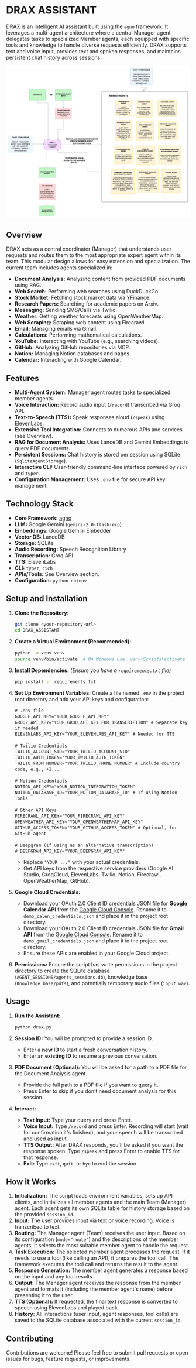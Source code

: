 # DRAX ASSISTANT

DRAX is an intelligent AI assistant built using the `agno` framework. It leverages a multi-agent architecture where a central Manager agent delegates tasks to specialized Member agents, each equipped with specific tools and knowledge to handle diverse requests efficiently. DRAX supports text and voice input, provides text and spoken responses, and maintains persistent chat history across sessions.

![DRAX Architecture](DRAX_ARCHITECTURE.png)

## Overview

DRAX acts as a central coordinator (Manager) that understands user requests and routes them to the most appropriate expert agent within its team. This modular design allows for easy extension and specialization. The current team includes agents specialized in:

*   **Document Analysis:** Analyzing content from provided PDF documents using RAG.
*   **Web Search:** Performing web searches using DuckDuckGo.
*   **Stock Market:** Fetching stock market data via YFinance.
*   **Research Papers:** Searching for academic papers on Arxiv.
*   **Messaging:** Sending SMS/Calls via Twilio.
*   **Weather:** Getting weather forecasts using OpenWeatherMap.
*   **Web Scraping:** Scraping web content using Firecrawl.
*   **Email:** Managing emails via Gmail.
*   **Calculations:** Performing mathematical calculations.
*   **YouTube:** Interacting with YouTube (e.g., searching videos).
*   **GitHub:** Analyzing GitHub repositories via MCP.
*   **Notion:** Managing Notion databases and pages.
*   **Calendar:** Interacting with Google Calendar.

## Features

*   **Multi-Agent System:** Manager agent routes tasks to specialized member agents.
*   **Voice Interaction:** Record audio input (`/record`) transcribed via Groq API.
*   **Text-to-Speech (TTS):** Speak responses aloud (`/speak`) using ElevenLabs.
*   **Extensive Tool Integration:** Connects to numerous APIs and services (see Overview).
*   **RAG for Document Analysis:** Uses LanceDB and Gemini Embeddings to query PDF documents.
*   **Persistent Sessions:** Chat history is stored per session using SQLite (`SqliteAgentStorage`).
*   **Interactive CLI:** User-friendly command-line interface powered by `rich` and `typer`.
*   **Configuration Management:** Uses `.env` file for secure API key management.

## Technology Stack

*   **Core Framework:** [agno](https://github.com/AgenaAI/agno)
*   **LLM:** Google Gemini (`gemini-2.0-flash-exp`)
*   **Embeddings:** Google Gemini Embedder
*   **Vector DB:** LanceDB
*   **Storage:** SQLite
*   **Audio Recording:** Speech Recognition Library
*   **Transcription:** Groq API
*   **TTS:** ElevenLabs
*   **CLI:** `typer`, `rich`
*   **APIs/Tools:** See Overview section.
*   **Configuration:** `python-dotenv`

## Setup and Installation

1.  **Clone the Repository:**
    ```bash
    git clone <your-repository-url>
    cd DRAX_ASSISTANT
    ```

2.  **Create a Virtual Environment (Recommended):**
    ```bash
    python -m venv venv
    source venv/bin/activate  # On Windows use `venv\Scripts\activate`
    ```

3.  **Install Dependencies:**
    *(Ensure you have a `requirements.txt` file)*
    ```bash
    pip install -r requirements.txt
    ```

4.  **Set Up Environment Variables:**
    Create a file named `.env` in the project root directory and add your API keys and configuration:
    ```dotenv
    # .env file
    GOOGLE_API_KEY="YOUR_GOOGLE_API_KEY"
    GROQ2_API_KEY="YOUR_GROQ_API_KEY_FOR_TRANSCRIPTION" # Separate key if needed
    ELEVENLABS_API_KEY="YOUR_ELEVENLABS_API_KEY" # Needed for TTS

    # Twilio Credentials
    TWILIO_ACCOUNT_SID="YOUR_TWILIO_ACCOUNT_SID"
    TWILIO_AUTH_TOKEN="YOUR_TWILIO_AUTH_TOKEN"
    TWILIO_FROM_NUMBER="YOUR_TWILIO_PHONE_NUMBER" # Include country code, e.g., +1...

    # Notion Credentials
    NOTION_API_KEY="YOUR_NOTION_INTEGRATION_TOKEN"
    NOTION_DATABASE_ID="YOUR_NOTION_DATABASE_ID" # If using Notion Tools

    # Other API Keys
    FIRECRAWL_API_KEY="YOUR_FIRECRAWL_API_KEY"
    OPENWEATHER_API_KEY="YOUR_OPENWEATHERMAP_API_KEY"
    GITHUB_ACCESS_TOKEN="YOUR_GITHUB_ACCESS_TOKEN" # Optional, for GitHub agent

    # Deepgram (If using as an alternative transcription)
    # DEEPGRAM_API_KEY="YOUR_DEEPGRAM_API_KEY"
    ```
    *   Replace `"YOUR_..."` with your actual credentials.
    *   Get API keys from the respective service providers (Google AI Studio, GroqCloud, ElevenLabs, Twilio, Notion, Firecrawl, OpenWeatherMap, GitHub).

5.  **Google Cloud Credentials:**
    *   Download your OAuth 2.0 Client ID credentials JSON file for **Google Calendar API** from the [Google Cloud Console](https://console.cloud.google.com/). Rename it to `demo_calen_credentials.json` and place it in the project root directory.
    *   Download your OAuth 2.0 Client ID credentials JSON file for **Gmail API** from the [Google Cloud Console](https://console.cloud.google.com/). Rename it to `demo_gmail_credentials.json` and place it in the project root directory.
    *   Ensure these APIs are enabled in your Google Cloud project.

6.  **Permissions:**
    Ensure the script has write permissions in the project directory to create the SQLite database (`AGENT_SESSIONS/agents_sessions.db`), knowledge base (`Knowledge_base/pdfs`), and potentially temporary audio files (`input.wav`).

## Usage

1.  **Run the Assistant:**
    ```bash
    python drax.py
    ```

2.  **Session ID:**
    You will be prompted to provide a session ID.
    *   Enter a **new ID** to start a fresh conversation history.
    *   Enter an **existing ID** to resume a previous conversation.

3.  **PDF Document (Optional):**
    You will be asked for a path to a PDF file for the Document Analysis agent.
    *   Provide the full path to a PDF file if you want to query it.
    *   Press Enter to skip if you don't need document analysis for this session.

4.  **Interact:**
    *   **Text Input:** Type your query and press Enter.
    *   **Voice Input:** Type `/record` and press Enter. Recording will start (wait for confirmation it's finished), and your speech will be transcribed and used as input.
    *   **TTS Output:** After DRAX responds, you'll be asked if you want the response spoken. Type `/speak` and press Enter to enable TTS for that response.
    *   **Exit:** Type `exit`, `quit`, or `bye` to end the session.

## How it Works

1.  **Initialization:** The script loads environment variables, sets up API clients, and initializes all member agents and the main Team (Manager) agent. Each agent gets its own SQLite table for history storage based on the provided `session_id`.
2.  **Input:** The user provides input via text or voice recording. Voice is transcribed to text.
3.  **Routing:** The Manager agent (Team) receives the user input. Based on its configuration (`mode="route"`) and the descriptions of the member agents, it selects the most suitable member agent to handle the request.
4.  **Task Execution:** The selected member agent processes the request. If it needs to use a tool (like calling an API), it prepares the tool call. The framework executes the tool call and returns the result to the agent.
5.  **Response Generation:** The member agent generates a response based on the input and any tool results.
6.  **Output:** The Manager agent receives the response from the member agent and formats it (including the member agent's name) before presenting it to the user.
7.  **TTS (Optional):** If requested, the final text response is converted to speech using ElevenLabs and played back.
8.  **History:** All interactions (user input, agent responses, tool calls) are saved to the SQLite database associated with the current `session_id`.

## Contributing

Contributions are welcome! Please feel free to submit pull requests or open issues for bugs, feature requests, or improvements.


